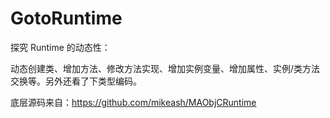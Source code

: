 # GotoRuntime

探究 Runtime 的动态性：

动态创建类、增加方法、修改方法实现、增加实例变量、增加属性、实例/类方法交换等。另外还看了下类型编码。

底层源码来自：https://github.com/mikeash/MAObjCRuntime
